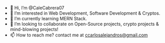 - 👋 Hi, I’m @CaleCabrera07
- 👀 I’m interested in Web Development, Software Development & Cryptos.
- 🌱 I’m currently learning MERN Stack.
- 💞️ I’m looking to collaborate on Open-Source projects, crypto projects & mind-blowing projects!
- 📫 How to reach me? contact me at ccarlosalejandros@gmail.com

<!---
CaleCabrera07/CaleCabrera07 is a ✨ special ✨ repository because its `README.md` (this file) appears on your GitHub profile.
You can click the Preview link to take a look at your changes.
--->
